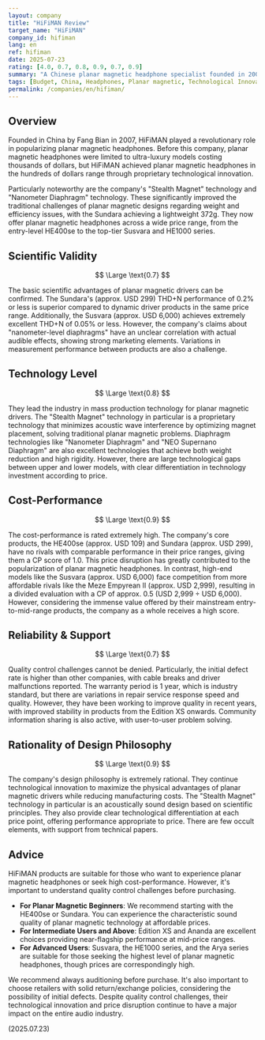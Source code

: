 ```yaml
---
layout: company
title: "HiFiMAN Review"
target_name: "HiFiMAN"
company_id: hifiman
lang: en
ref: hifiman
date: 2025-07-23
rating: [4.0, 0.7, 0.8, 0.9, 0.7, 0.9]
summary: "A Chinese planar magnetic headphone specialist founded in 2007. Through founder Fang Bian's technological innovation, they expanded planar magnetic headphones, previously limited to high-price ranges, across a wide price spectrum. Products like Sundara, Ananda, and the Arya series have succeeded in providing planar magnetic sound characteristics at accessible prices. While there are quality control challenges, they are an industry leader in technological innovation and price disruption."
tags: [Budget, China, Headphones, Planar magnetic, Technological Innovation]
permalink: /companies/en/hifiman/
---
```

## Overview

Founded in China by Fang Bian in 2007, HiFiMAN played a revolutionary role in popularizing planar magnetic headphones. Before this company, planar magnetic headphones were limited to ultra-luxury models costing thousands of dollars, but HiFiMAN achieved planar magnetic headphones in the hundreds of dollars range through proprietary technological innovation.

Particularly noteworthy are the company's "Stealth Magnet" technology and "Nanometer Diaphragm" technology. These significantly improved the traditional challenges of planar magnetic designs regarding weight and efficiency issues, with the Sundara achieving a lightweight 372g. They now offer planar magnetic headphones across a wide price range, from the entry-level HE400se to the top-tier Susvara and HE1000 series.

## Scientific Validity

$$ \Large \text{0.7} $$

The basic scientific advantages of planar magnetic drivers can be confirmed. The Sundara's (approx. USD 299) THD+N performance of 0.2% or less is superior compared to dynamic driver products in the same price range. Additionally, the Susvara (approx. USD 6,000) achieves extremely excellent THD+N of 0.05% or less. However, the company's claims about "nanometer-level diaphragms" have an unclear correlation with actual audible effects, showing strong marketing elements. Variations in measurement performance between products are also a challenge.

## Technology Level

$$ \Large \text{0.8} $$

They lead the industry in mass production technology for planar magnetic drivers. The "Stealth Magnet" technology in particular is a proprietary technology that minimizes acoustic wave interference by optimizing magnet placement, solving traditional planar magnetic problems. Diaphragm technologies like "Nanometer Diaphragm" and "NEO Supernano Diaphragm" are also excellent technologies that achieve both weight reduction and high rigidity. However, there are large technological gaps between upper and lower models, with clear differentiation in technology investment according to price.

## Cost-Performance

$$ \Large \text{0.9} $$

The cost-performance is rated extremely high. The company's core products, the HE400se (approx. USD 109) and Sundara (approx. USD 299), have no rivals with comparable performance in their price ranges, giving them a CP score of 1.0. This price disruption has greatly contributed to the popularization of planar magnetic headphones. In contrast, high-end models like the Susvara (approx. USD 6,000) face competition from more affordable rivals like the Meze Empyrean II (approx. USD 2,999), resulting in a divided evaluation with a CP of approx. 0.5 (USD 2,999 ÷ USD 6,000). However, considering the immense value offered by their mainstream entry-to-mid-range products, the company as a whole receives a high score.

## Reliability & Support

$$ \Large \text{0.7} $$

Quality control challenges cannot be denied. Particularly, the initial defect rate is higher than other companies, with cable breaks and driver malfunctions reported. The warranty period is 1 year, which is industry standard, but there are variations in repair service response speed and quality. However, they have been working to improve quality in recent years, with improved stability in products from the Edition XS onwards. Community information sharing is also active, with user-to-user problem solving.

## Rationality of Design Philosophy

$$ \Large \text{0.9} $$

The company's design philosophy is extremely rational. They continue technological innovation to maximize the physical advantages of planar magnetic drivers while reducing manufacturing costs. The "Stealth Magnet" technology in particular is an acoustically sound design based on scientific principles. They also provide clear technological differentiation at each price point, offering performance appropriate to price. There are few occult elements, with support from technical papers.

## Advice

HiFiMAN products are suitable for those who want to experience planar magnetic headphones or seek high cost-performance. However, it's important to understand quality control challenges before purchasing.

- **For Planar Magnetic Beginners**: We recommend starting with the HE400se or Sundara. You can experience the characteristic sound quality of planar magnetic technology at affordable prices.
- **For Intermediate Users and Above**: Edition XS and Ananda are excellent choices providing near-flagship performance at mid-price ranges.
- **For Advanced Users**: Susvara, the HE1000 series, and the Arya series are suitable for those seeking the highest level of planar magnetic headphones, though prices are correspondingly high.

We recommend always auditioning before purchase. It's also important to choose retailers with solid return/exchange policies, considering the possibility of initial defects. Despite quality control challenges, their technological innovation and price disruption continue to have a major impact on the entire audio industry.

(2025.07.23)